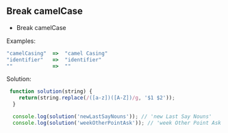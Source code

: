 ## Break camelCase

- Break camelCase

Examples:
```js
"camelCasing"  =>  "camel Casing"
"identifier"   =>  "identifier"
""             =>  ""
``` 

Solution:
```js 
 function solution(string) {
    return(string.replace(/([a-z])([A-Z])/g, '$1 $2')); 
  } 

  console.log(solution('newLastSayNouns')); // 'new Last Say Nouns' 
  console.log(solution('weekOtherPointAsk')); // 'week Other Point Ask' 
```